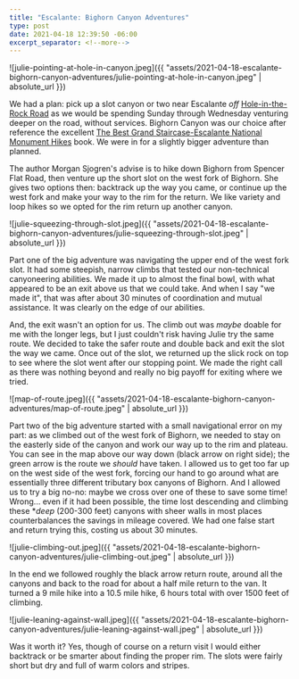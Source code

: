```yaml
--- 
title: "Escalante: Bighorn Canyon Adventures"
type: post
date: 2021-04-18 12:39:50 -06:00
excerpt_separator: <!--more-->
---
```


![julie-pointing-at-hole-in-canyon.jpeg]({{ "assets/2021-04-18-escalante-bighorn-canyon-adventures/julie-pointing-at-hole-in-canyon.jpeg" | absolute_url }})


We had a plan: pick up a slot canyon or two near Escalante *off* [Hole-in-the-Rock Road](https://en.wikipedia.org/wiki/Hole_in_the_Rock_Trail) as we would be spending Sunday through Wednesday venturing deeper on the road, without services. Bighorn Canyon was our choice after reference the excellent [The Best Grand Staircase-Escalante National Monument Hikes](https://www.rei.com/product/170508/colorado-mountain-club-the-best-grand-staircase-escalante-national-monument-hikes) book. We were in for a slightly bigger adventure than planned.

<!--more-->

The author Morgan Sjogren's advise is to hike down Bighorn from Spencer Flat Road, then venture up the short slot on the west fork of Bighorn. She gives two options then: backtrack up the way you came, or continue up the west fork and make your way to the rim for the return. We like variety and loop hikes so we opted for the rim return up another canyon.


![julie-squeezing-through-slot.jpeg]({{ "assets/2021-04-18-escalante-bighorn-canyon-adventures/julie-squeezing-through-slot.jpeg" | absolute_url }})


Part one of the big adventure was navigating the upper end of the west fork slot. It had some steepish, narrow climbs that tested our non-technical canyoneering abilities. We made it up to almost the final bowl, with what appeared to be an exit above us that we could take. And when I say "we made it", that was after about 30 minutes of coordination and mutual assistance. It was clearly on the edge of our abilities.

And, the exit wasn't an option for us. The climb out was *maybe* doable for me with the longer legs, but I just couldn't risk having Julie try the same route. We decided to take the safer route and double back and exit the slot the way we came. Once out of the slot, we returned up the slick rock on top to see where the slot went after our stopping point. We made the right call as there was nothing beyond and really no big payoff for exiting where we tried.


![map-of-route.jpeg]({{ "assets/2021-04-18-escalante-bighorn-canyon-adventures/map-of-route.jpeg" | absolute_url }})


Part two of the big adventure started with a small navigational error on my part: as we climbed out of the west fork of Bighorn, we needed to stay on the easterly side of the canyon and work our way up to the rim and plateau. You can see in the map above our way down (black arrow on right side); the green arrow is the route we *should* have taken. I allowed us to get too far up on the west side of the west fork, forcing our hand to go around what are essentially three different tributary box canyons of Bighorn. And I allowed us to try a big no-no: maybe we cross over one of these to save some time! Wrong... even if it had been possible, the time lost descending and climbing these **deep* (200-300 feet) canyons with sheer walls in most places counterbalances the savings in mileage covered. We had one false start and return trying this, costing us about 30 minutes.


![julie-climbing-out.jpeg]({{ "assets/2021-04-18-escalante-bighorn-canyon-adventures/julie-climbing-out.jpeg" | absolute_url }})


In the end we followed roughly the black arrow return route, around all the canyons and back to the road for about a half mile return to the van. It turned a 9 mile hike into a 10.5 mile hike, 6 hours total with over 1500 feet of climbing.


![julie-leaning-against-wall.jpeg]({{ "assets/2021-04-18-escalante-bighorn-canyon-adventures/julie-leaning-against-wall.jpeg" | absolute_url }})


Was it worth it? Yes, though of course on a return visit I would either backtrack or be smarter about finding the proper rim. The slots were fairly short but dry and full of warm colors and stripes.